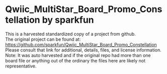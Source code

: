 
# Qwiic_MultiStar_Board_Promo_Constellation by sparkfun  
This is a harvested standardized copy of a project from github.  
The original project can be found at:  
https://github.com/sparkfun/Qwiic_MultiStar_Board_Promo_Constellation  
Please consult that link for additional, details, files, and license information.  
Note: It was auto harvested and if the original repo had more than one board file or anything out of the ordinary the files here are likely not representative.  
    